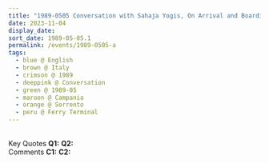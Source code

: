 ```yaml
---
title: "1989-0505 Conversation with Sahaja Yogis, On Arrival and Boarding, Ferry Terminal, (likely) Sorrento, Campania, Italy"
date: 2023-11-04
display_date: 
sort_date: 1989-05-05.1
permalink: /events/1989-0505-a
tags:
  - blue @ English
  - brown @ Italy
  - crimson @ 1989
  - deeppink @ Conversation
  - green @ 1989-05
  - maroon @ Campania
  - orange @ Sorrento
  - peru @ Ferry Terminal
---
```


<br>

<wave-list>
  <list-title color="DarkSeaGreen" width="55">Key Quotes</list-title>
  <list-item color="BlanchedAlmond" width="280"><b>Q1:</b> <i></i></list-item>
  <list-item color="Lavender" width="280"><b>Q2:</b> <i></i></list-item>
</wave-list>

<br>

<wave-list>
  <list-title color="DarkSeaGreen" width="55">Comments</list-title>
  <list-item color="BlanchedAlmond" width="280"><b>C1:</b> <i></i></list-item>
  <list-item color="Lavender" width="280"><b>C2:</b> <i></i></list-item>
</wave-list>
